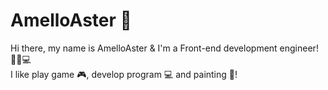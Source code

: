 # AmelloAster 👾

  Hi there, my name is AmelloAster & I'm a Front-end development engineer! 👾💓💻 <br/>
  I like play game 🎮, develop program 💻 and painting 🌌!<br/>
